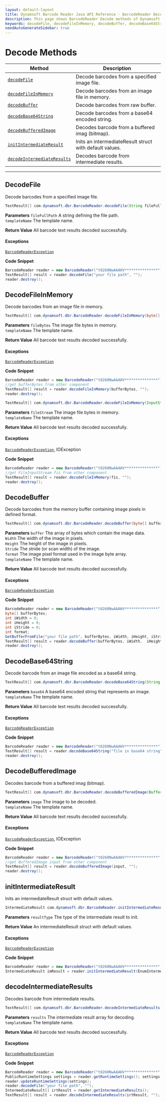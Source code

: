 ```yaml
---
layout: default-layout
title: Dynamsoft Barcode Reader Java API Reference - BarcodeReader Decode Methods
description: This page shows BarcodeReader Decode methods of Dynamsoft Barcode Reader for Java SDK API Reference.
keywords: decodeFile, decodeFileInMemory, decodeBuffer, decodeBase64String, decodeBufferedImage, decode methods, BarcodeReader, api reference, java
needAutoGenerateSidebar: true
---
```



# Decode Methods

  | Method               | Description |
  |----------------------|-------------|
  | [`decodeFile`](#decodefile) | Decode barcodes from a specified image file. |
  | [`decodeFileInMemory`](#decodefileinmemory) | Decode barcodes from an image file in memory. |
  | [`decodeBuffer`](#decodebuffer) | Decode barcodes from raw buffer. |
  | [`decodeBase64String`](#decodebase64string) | Decode barcodes from a base64 encoded string. |
  | [`decodeBufferedImage`](#decodeBufferedImage) | Decodes barcode from a buffered imag (bitmap). |
  | [`initIntermediateResult`](#initintermediateresult) | Inits an intermediateResult struct with default values. |
  | [`decodeIntermediateResults`](#decodeintermediateresults) | Decodes barcode from intermediate results. |

---

## DecodeFile

Decode barcodes from a specified image file.

```java
TextResult[] com.dynamsoft.dbr.BarcodeReader.decodeFile(String fileFullPath, String templateName)	throws BarcodeReaderException	
```   
   
**Parameters**
`fileFullPath`	A string defining the file path.   
`templateName`  The template name.

**Return Value**
All barcode text results decoded successfully.

#### Exceptions
[`BarcodeReaderException`](../class/BarcodeReaderException.md)

**Code Snippet**
```java
BarcodeReader reader = new BarcodeReader("t0260NwAAAHV***************");
TextResult[] result = reader.decodeFile("your file path", "");
reader.destroy();
```




## DecodeFileInMemory

Decode barcodes from an image file in memory.   

```java
TextResult[] com.dynamsoft.dbr.BarcodeReader.decodeFileInMemory(byte[] fileBytes, String templateName) throws BarcodeReaderException
```   
   
**Parameters**
`fileBytes` The image file bytes in memory.  
`templateName` The template name.

**Return Value**
All barcode text results decoded successfully.

#### Exceptions
[`BarcodeReaderException`](../class/BarcodeReaderException.md)

**Code Snippet**
```java
BarcodeReader reader = new BarcodeReader("t0260NwAAAHV***************");
//get bufferBytes from other component
TextResult[] result = reader.decodeFileInMemory(bufferBytes, "");
reader.destroy();
```



```java
TextResult[] com.dynamsoft.dbr.BarcodeReader.decodeFileInMemory(InputStream fileStream, String templateName) throws BarcodeReaderException, IOException
```   
   
**Parameters**
`fileStream` The image file bytes in memory.  
`templateName` The template name.

**Return Value**
All barcode text results decoded successfully.

#### Exceptions
[`BarcodeReaderException`](../class/BarcodeReaderException.md), IOException

**Code Snippet**
```java
BarcodeReader reader = new BarcodeReader("t0260NwAAAHV***************");
//get FileInputStream fis from other component
TextResult[] result = reader.decodeFileInMemory(fis, "");
reader.destroy();
```





## DecodeBuffer

Decode barcodes from the memory buffer containing image pixels in defined format.

```java
TextResult[] com.dynamsoft.dbr.BarcodeReader.decodeBuffer(byte[] buffer, int width, int height, int stride, int enumImagePixelFormat, String templateName)	throws BarcodeReaderException	
```   
   
**Parameters**
`buffer` The array of bytes which contain the image data.   
`Width` The width of the image in pixels.   
`Height` The height of the image in pixels.   
`Stride` The stride (or scan width) of the image.   
`format` The image pixel format used in the image byte array.   
`templateName` The template name.

**Return Value**
All barcode text results decoded successfully.  

#### Exceptions
[`BarcodeReaderException`](../class/BarcodeReaderException.md)

**Code Snippet**
```java
BarcodeReader reader = new BarcodeReader("t0260NwAAAHV***************");
byte[] bufferBytes;
int iWidth = 0;
int iHeight = 0;
int iStride = 0;
int format;
GetBufferFromFile("your file path", bufferBytes, iWidth, iHeight, iStride, format);
TextResult[] result = reader.decodeBuffer(bufferBytes, iWidth,  iHeight, iStride, format, "");
reader.destroy();
```







## DecodeBase64String

Decode barcode from an image file encoded as a base64 string.

```java
TextResult[] com.dynamsoft.dbr.BarcodeReader.decodeBase64String(String base64, String templateName)	throws BarcodeReaderException
```   
   
**Parameters**
`base64`	A base64 encoded string that represents an image.   
`templateName` The template name.

**Return Value**
All barcode text results decoded successfully.

#### Exceptions
[`BarcodeReaderException`](../class/BarcodeReaderException.md)

**Code Snippet**
```java
BarcodeReader reader = new BarcodeReader("t0260NwAAAHV***************");
TextResult[] result = reader.decodeBase64String("file in base64 string", "");
reader.destroy();
```







## DecodeBufferedImage

Decodes barcode from a buffered imag (bitmap).

```java
TextResult[] com.dynamsoft.dbr.BarcodeReader.decodeBufferedImage(BufferedImage image, String templateName)	throws IOException, BarcodeReaderException
```   
   
**Parameters**
`image` The image to be decoded.  
`templateName` The template name.

**Return Value**
All barcode text results decoded successfully.  

#### Exceptions
[`BarcodeReaderException`](../class/BarcodeReaderException.md), IOException

**Code Snippet**
```java
BarcodeReader reader = new BarcodeReader("t0260NwAAAHV***************");
//get BufferedImage input from other component
TextResult[] result = reader.decodeBufferedImage(input, "");
reader.destroy();
```




## initIntermediateResult

Inits an intermediateResult struct with default values.

```java
IntermediateResult com.dynamsoft.dbr.BarcodeReader.initIntermediateResult(int resultType)	throws BarcodeReaderException	
```   

**Parameters**
`resultType`	The type of the intermediate result to init.   
   
**Return Value**
An intermediateResult struct with default values.

#### Exceptions
[`BarcodeReaderException`](../class/BarcodeReaderException.md)

**Code Snippet**
```java
BarcodeReader reader = new BarcodeReader("t0260NwAAAHV***************");
IntermediateResult imResult = reader.initIntermediateResult(EnumIntermediateResultType.IRT_ORIGINAL_IMAGE);
```




## decodeIntermediateResults

Decodes barcode from intermediate results.

```java
TextResult[] com.dynamsoft.dbr.BarcodeReader.decodeIntermediateResults(IntermediateResults[] results, String templateName)	throws BarcodeReaderException	
```   
   
**Parameters**
`results`	The intermediate result array for decoding.   
`templateName`  The template name.

**Return Value**
All barcode text results decoded successfully.

#### Exceptions
[`BarcodeReaderException`](../class/BarcodeReaderException.md)

**Code Snippet**
```java
BarcodeReader reader = new BarcodeReader("t0260NwAAAHV***************");
PublicRuntimeSettings settings = reader.getRuntimeSettings(); settings.intermediateResultTypes = EnumIntermediateResultType.IRT_ORIGINAL_IMAGE;
reader.updateRuntimeSettings(settings);
reader.decodeFile("your file path", "");
IntermediateResult[] irtResult = reader.getIntermediateResults();
TextResult[] result = reader.decodeIntermediateResults(irtResult, "");
```




